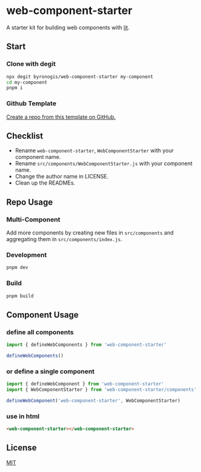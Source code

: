 # web-component-starter

A starter kit for building web components with [lit](https://lit.dev/).

## Start

### Clone with degit

```bash
npx degit byronogis/web-component-starter my-component
cd my-component
pnpm i
```

### Github Template

[Create a repo from this template on GitHub.](https://github.com/byronogis/web-component-starter/generate)

## Checklist

- Rename `web-component-starter`, `WebComponentStarter` with your component name.
- Rename `src/components/WebComponentStarter.js` with your component name.
- Change the author name in LICENSE.
- Clean up the READMEs.

## Repo Usage

### Multi-Component

Add more components by creating new files in `src/components` and aggregating them in `src/components/index.js`.

### Development

```bash
pnpm dev
```

### Build

```bash
pnpm build
```

## Component Usage

### define all components

```js
import { defineWebComponents } from 'web-component-starter'

defineWebComponents()
```

### or define a single component

```js
import { defineWebComponent } from 'web-component-starter'
import { WebComponentStarter } from 'web-component-starter/components'

defineWebComponent('web-component-starter', WebComponentStarter)
```

### use in html

```html
<web-component-starter></web-component-starter>
```

## License

[MIT](./LICENSE)
